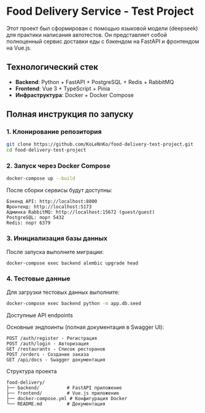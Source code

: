 # Food Delivery Service - Test Project

Этот проект был сформирован с помощью языковой модели (deepseek) для практики написания автотестов. 
Он представляет собой полноценный сервис доставки еды с бэкендом на FastAPI и фронтендом на Vue.js.

## Технологический стек
- **Backend**: Python + FastAPI + PostgreSQL + Redis + RabbitMQ
- **Frontend**: Vue 3 + TypeScript + Pinia
- **Инфраструктура**: Docker + Docker Compose

## Полная инструкция по запуску

### 1. Клонирование репозитория
```bash
git clone https://github.com/KoLeNnKo/food-delivery-test-project.git
cd food-delivery-test-project 
```

### 2. Запуск через Docker Compose
```bash
docker-compose up --build
```

После сборки сервисы будут доступны:

    Бэкенд API: http://localhost:8000
    Фронтенд: http://localhost:5173
    Админка RabbitMQ: http://localhost:15672 (guest/guest)
    PostgreSQL: порт 5432
    Redis: порт 6379


### 3. Инициализация базы данных
После запуска выполните миграции:
```bash
docker-compose exec backend alembic upgrade head
```

### 4. Тестовые данные
Для загрузки тестовых данных выполните:
```bash
docker-compose exec backend python -m app.db.seed
```

Доступные API endpoints

Основные эндпоинты (полная документация в Swagger UI):

    POST /auth/register - Регистрация
    POST /auth/login - Авторизация
    GET /restaurants - Список ресторанов
    POST /orders - Создание заказа
    GET /api/docs - Swagger документация

Структура проекта
```
food-delivery/
├── backend/          # FastAPI приложение
├── frontend/         # Vue.js приложение
├── docker-compose.yml # Конфигурация Docker
└── README.md         # Документация
```